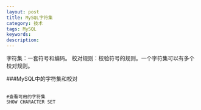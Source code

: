 ```yaml
---
layout: post
title: MySQL字符集
category: 技术
tags: MySQL
keywords: 
description: 
---
```

字符集：一套符号和编码。
校对规则：校验符号的规则。一个字符集可以有多个校对规则。

###MySQL中的字符集和校对
```

#查看可用的字符集
SHOW CHARACTER SET

